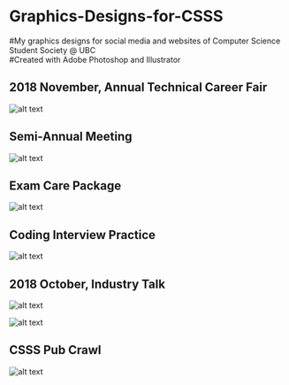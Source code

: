 # Graphics-Designs-for-CSSS
#My graphics designs for social media and websites of Computer Science Student Society @ UBC</br>
#Created with Adobe Photoshop and Illustrator

<h2>2018 November, Annual Technical Career Fair</h2>

![alt text](https://raw.githubusercontent.com/superzzp/Graphics-Designs-for-CSSS/master/Technical%20Career%20Fair%20Banner.jpg)

<h2>Semi-Annual Meeting</h2>

![alt text](https://raw.githubusercontent.com/superzzp/Graphics-Designs-for-CSSS/master/Semi-Annual%20Meeting-Banner.jpg)

<h2>Exam Care Package</h2>

![alt text](https://raw.githubusercontent.com/superzzp/Graphics-Designs-for-CSSS/master/Exam-Care-Package-Poster.jpg)

<h2>Coding Interview Practice</h2>

![alt text](https://raw.githubusercontent.com/superzzp/Graphics-Designs-for-CSSS/master/Coding%20Interview%20Practice%20Banner.jpg)

<h2>2018 October, Industry Talk</h2>

![alt text](https://raw.githubusercontent.com/superzzp/Graphics-Designs-for-CSSS/master/Industry%20Talk%20Poster.jpg)

![alt text](https://raw.githubusercontent.com/superzzp/Graphics-Designs-for-CSSS/master/Industry%20Talk.jpg)
 
<h2>CSSS Pub Crawl</h2>

![alt text](https://raw.githubusercontent.com/superzzp/Graphics-Designs-for-CSSS/master/CSSS%20Pub%20Crawl.jpg)
